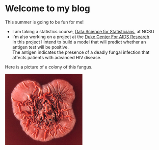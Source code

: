 # Welcome to my blog
This summer is going to be fun for me!  <br>
- I am taking a statistics course, [Data Science for Statisticians](https://wolfware.ncsu.edu/courses/details/?sis_id=SIS:2021:8:1:ST:558:601), at NCSU  
- I'm also working on a project at the [Duke Center For AIDS Research](https://cfar.duke.edu/).  <br> 
In this project I intend to build a model that will predict whether an antigen test will be positive.  <br>
The antigen indicates the presence of a deadly fungal infection that affects patients with advanced HIV disease.  <br>

Here is a picture of a colony of this fungus.   <br>

<img src="_posts/Penicillium_marneffei_colony.jpg" width="50%" height="50%">
